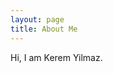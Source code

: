 ```yaml
---
layout: page
title: About Me
---
```


<!--
<p class="message">
  Hey there! This page is included as an example. Feel free to customize it for your own use upon downloading. Carry on!
</p>
-->

Hi, I am Kerem Yilmaz.